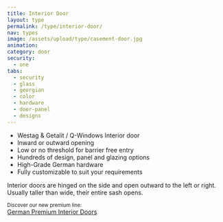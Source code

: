```yaml
---
title: Interior Door
layout: type
permalink: /type/interior-door/
nav: types
image: /assets/upload/type/casement-door.jpg
animation:
category: door
security:
  - one
tabs:
  - security
  - glass
  - georgian
  - color
  - hardware
  - door-panel
  - designs
---
```


- Westag & Getalit / Q-Windows Interior door
- Inward or outward opening
- Low or no threshold for barrier free entry
- Hundreds of design, panel and glazing options
- High-Grade German hardware
- Fully customizable to suit your requirements

Interior doors are hinged on the side and open outward to the left or right. Usually taller than wide, their entire sash opens.

<p><small>Discover our new premium line:</small>
<br><a href="/type/premium-interior-doors/">German Premium Interior Doors</a></p>

